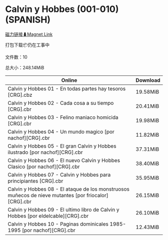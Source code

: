 # Calvin y Hobbes (001-010) (SPANISH)

[磁力链接⬇Magnet Link](magnet:?xt=urn:btih:03e3c5f7e3379a9103d09399d3d749d35dae7242&dn=Calvin%20y%20Hobbes%20%28001-010%29%20%28SPANISH%29)

打包下载📦仍在工事中

文件数：10

总大小：248.14MiB

Online | Download
--- | ---
Calvin y Hobbes 01 - En todas partes hay tesoros \[CRG\].cbz | 19.58MiB
Calvin y Hobbes 02 - Cada cosa a su tiempo \[CRG\].cbr | 20.41MiB
Calvin y Hobbes 03 - Felino maniaco homicida \[CRG\].cbr | 19.98MiB
Calvin y Hobbes 04 - Un mundo magico \[por nachof\]\[CRG\].cbr | 11.82MiB
Calvin y Hobbes 05 - El gran Calvin y Hobbes ilustrado \[por nachof\]\[CRG\].cbr | 37.31MiB
Calvin y Hobbes 06 - El nuevo Calvin y Hobbes Clasico \[por nachof\]\[CRG\].cbr | 38.40MiB
Calvin y Hobbes 07 - Calvin y Hobbes para principiantes \[CRG\].cbr | 35.95MiB
Calvin y Hobbes 08 - El ataque de los monstruosos muñecos de nieve mutantes \[por friocalor\]\[CRG\].cbr | 26.15MiB
Calvin y Hobbes 09 - El ultimo libro de Calvin y Hobbes \[por eldelcable\]\[CRG\].cbr | 26.10MiB
Calvin y Hobbes 10 - Paginas dominicales 1985-1995 \[por nachof\]\[CRG\].cbr | 12.43MiB
